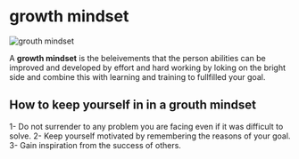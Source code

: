 # growth mindset

![grouth mindset](https://tofasakademi.com/wp-content/uploads/2019/06/growth-mindset3.png)

A **growth mindset** is the beleivements that the person abilities can be improved and developed by effort and hard working by loking on the bright side and combine this with learning and training to fullfilled your goal.

## How to keep yourself in in a grouth mindset

1- Do not surrender to any problem you are facing even if it was difficult to solve.
2- Keep yourself motivated by remembering the reasons of your goal.
3- Gain inspiration from the success of others.
